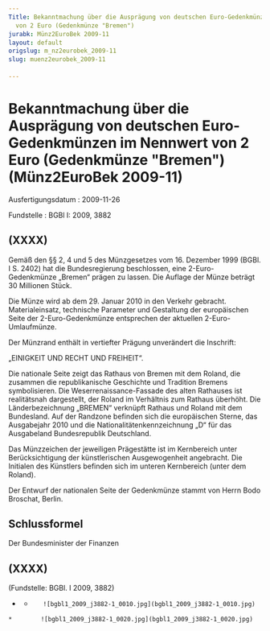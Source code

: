 ```yaml
---
Title: Bekanntmachung über die Ausprägung von deutschen Euro-Gedenkmünzen im Nennwert
  von 2 Euro (Gedenkmünze "Bremen")
jurabk: Münz2EuroBek 2009-11
layout: default
origslug: m_nz2eurobek_2009-11
slug: muenz2eurobek_2009-11

---
```


# Bekanntmachung über die Ausprägung von deutschen Euro-Gedenkmünzen im Nennwert von 2 Euro (Gedenkmünze "Bremen") (Münz2EuroBek 2009-11)

Ausfertigungsdatum
:   2009-11-26

Fundstelle
:   BGBl I: 2009, 3882


## (XXXX)

Gemäß den §§ 2, 4 und 5 des Münzgesetzes vom 16. Dezember 1999 (BGBl. I S. 2402) hat die Bundesregierung beschlossen, eine 2-Euro-Gedenkmünze „Bremen“ prägen zu lassen. Die Auflage der Münze beträgt 30 Millionen Stück.

Die Münze wird ab dem 29. Januar 2010 in den Verkehr gebracht. Materialeinsatz, technische Parameter und Gestaltung der europäischen Seite der 2-Euro-Gedenkmünze entsprechen der aktuellen 2-Euro-Umlaufmünze.

Der Münzrand enthält in vertiefter Prägung unverändert die Inschrift:

„EINIGKEIT UND RECHT UND FREIHEIT“.

Die nationale Seite zeigt das Rathaus von Bremen mit dem Roland, die zusammen die republikanische Geschichte und Tradition Bremens symbolisieren. Die Weserrenaissance-Fassade des alten Rathauses ist realitätsnah dargestellt, der Roland im Verhältnis zum Rathaus überhöht. Die Länderbezeichnung „BREMEN“ verknüpft Rathaus und Roland mit dem Bundesland. Auf der Randzone befinden sich die europäischen Sterne, das Ausgabejahr 2010 und die Nationalitätenkennzeichnung „D“ für das Ausgabeland Bundesrepublik Deutschland.

Das Münzzeichen der jeweiligen Prägestätte ist im Kernbereich unter Berücksichtigung der künstlerischen Ausgewogenheit angebracht. Die Initialen des Künstlers befinden sich im unteren Kernbereich (unter dem Roland).

Der Entwurf der nationalen Seite der Gedenkmünze stammt von Herrn Bodo Broschat, Berlin.


## Schlussformel

Der Bundesminister der Finanzen


## (XXXX)

(Fundstelle: BGBl. I 2009, 3882)

*    *        ![bgbl1_2009_j3882-1_0010.jpg](bgbl1_2009_j3882-1_0010.jpg)
    *        ![bgbl1_2009_j3882-1_0020.jpg](bgbl1_2009_j3882-1_0020.jpg)


